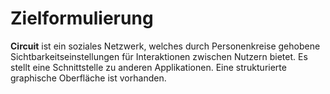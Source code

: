# Zielformulierung

**Circuit** ist ein soziales Netzwerk, welches durch Personenkreise gehobene Sichtbarkeitseinstellungen für Interaktionen zwischen Nutzern bietet. Es stellt eine Schnittstelle zu anderen Applikationen. Eine strukturierte graphische Oberfläche ist vorhanden. 

